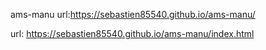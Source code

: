 ams-manu
url:https://sebastien85540.github.io/ams-manu/


url: https://sebastien85540.github.io/ams-manu/index.html
